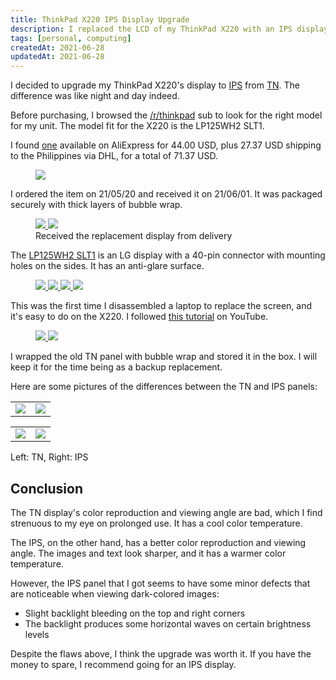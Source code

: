 ```yaml
---
title: ThinkPad X220 IPS Display Upgrade
description: I replaced the LCD of my ThinkPad X220 with an IPS display from AliExpress.
tags: [personal, computing]
createdAt: 2021-06-28
updatedAt: 2021-06-28
---
```


I decided to upgrade my ThinkPad X220's display to [IPS](https://en.wikipedia.org/wiki/IPS_panel) from [TN](https://en.wikipedia.org/wiki/Twisted_nematic_field_effect). The difference was like night and day indeed.

Before purchasing, I browsed the [/r/thinkpad](https://www.reddit.com/r/thinkpad/comments/le0c8k/x220_screen_replacement_lp125wh2slt1_best_36_ive/) sub to look for the right model for my unit.
The model fit for the X220 is the LP125WH2 SLT1.

I found [one](https://www.aliexpress.com/item/4000072204195.html) available on AliExpress for 44.00 USD, plus 27.37 USD shipping to the Philippines via DHL, for a total of 71.37 USD.

<figure>
  <a href="/media/thinkpad-ips-upgrade-01.png" target="_blank">
    <img class="w600" src="/media/thinkpad-ips-upgrade-01.png" />
  </a>
</figure>

I ordered the item on 21/05/20 and received it on 21/06/01. It was packaged securely with thick layers of bubble wrap.

<figure>
  <a href="/media/thinkpad-ips-upgrade-02.jpg" target="_blank">
    <img class="sm" src="/media/thinkpad-ips-upgrade-02.jpg" />
  </a>
  <a href="/media/thinkpad-ips-upgrade-03.jpg" target="_blank">
    <img class="sm" src="/media/thinkpad-ips-upgrade-03.jpg" />
  </a>
  <figcaption>Received the replacement display from delivery</figcaption>
</figure>

The [LP125WH2 SLT1](https://www.panelook.com/LP125WH2-SLT1_LG%20Display_12.5_LCM_parameter_17664.html) is an LG display with a 40-pin connector with mounting holes on the sides. It has an anti-glare surface.

<figure>
  <a href="/media/thinkpad-ips-upgrade-04.jpg" target="_blank">
    <img class="sm" src="/media/thinkpad-ips-upgrade-04.jpg" />
  </a>
  <a href="/media/thinkpad-ips-upgrade-05.jpg" target="_blank">
    <img class="sm" src="/media/thinkpad-ips-upgrade-05.jpg" />
  </a>
  <a href="/media/thinkpad-ips-upgrade-06.jpg" target="_blank">
    <img class="sm" src="/media/thinkpad-ips-upgrade-06.jpg" />
  </a>
  <a href="/media/thinkpad-ips-upgrade-07.jpg" target="_blank">
    <img class="sm" src="/media/thinkpad-ips-upgrade-07.jpg" />
  </a>
</figure>

This was the first time I disassembled a laptop to replace the screen, and it's easy to do on the X220. I followed [this tutorial](https://www.youtube.com/watch?v=ohIn6H7LTdI) on YouTube.

<figure>
  <a href="/media/thinkpad-ips-upgrade-08.jpg" target="_blank">
    <img class="sm" src="/media/thinkpad-ips-upgrade-08.jpg" />
  </a>
  <a href="/media/thinkpad-ips-upgrade-09.jpg" target="_blank">
    <img class="sm" src="/media/thinkpad-ips-upgrade-09.jpg" />
  </a>
</figure>

I wrapped the old TN panel with bubble wrap and stored it in the box. I will keep it for the time being as a backup replacement.

Here are some pictures of the differences between the TN and IPS panels:

<figure style="max-width: 600px; margin: 0 auto">
  <table class="no-border">
    <tr>
      <td>
        <a href="/media/thinkpad-ips-upgrade-10.jpg" target="_blank">
          <img src="/media/thinkpad-ips-upgrade-10.jpg" />
        </a>
      </td>
      <td>
        <a href="/media/thinkpad-ips-upgrade-11.jpg" target="_blank">
          <img src="/media/thinkpad-ips-upgrade-11.jpg" />
        </a>
      </td>
    </tr>
  </table>
</figure>

<figure style="max-width: 600px; margin: 0 auto">
  <table class="no-border">
    <tr>
      <td>
        <a href="/media/thinkpad-ips-upgrade-12.jpg" target="_blank">
          <img src="/media/thinkpad-ips-upgrade-12.jpg" />
        </a>
      </td>
      <td>
        <a href="/media/thinkpad-ips-upgrade-13.jpg" target="_blank">
          <img src="/media/thinkpad-ips-upgrade-13.jpg" />
        </a>
      </td>
    </tr>
  </table>
  <figcaption>Left: TN, Right: IPS</figcaption>
</figure>

## Conclusion

The TN display's color reproduction and viewing angle are bad, which I find strenuous to my eye on prolonged use. It has a cool color temperature.

The IPS, on the other hand, has a better color reproduction and viewing angle. The images and text look sharper, and it has a warmer color temperature.

However, the IPS panel that I got seems to have some minor defects that are noticeable when viewing dark-colored images:

- Slight backlight bleeding on the top and right corners
- The backlight produces some horizontal waves on certain brightness levels

Despite the flaws above, I think the upgrade was worth it. If you have the money to spare, I recommend going for an IPS display.
